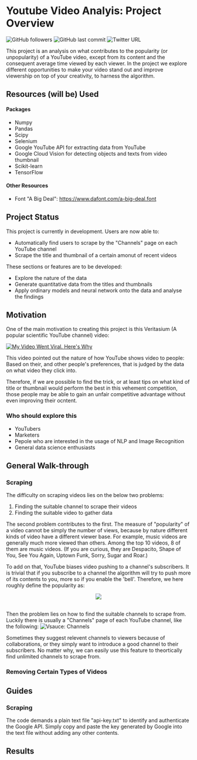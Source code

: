 

# Youtube Video Analyis: Project Overview
![GitHub followers](https://img.shields.io/github/followers/wctse?style=flat-square) ![GitHub last commit](https://img.shields.io/github/last-commit/wctse/youtube-video-analysis?style=flat-square) ![Twitter URL](https://img.shields.io/twitter/url?label=Tweet%20About%20This%20Project&style=flat-square&url=https%3A%2F%2Fwww.linkedin.com%2Fin%2Fwctse%2F)

This project is an analysis on what contributes to the popularity (or unpopularity) of a YouTube video, except from its content and the consequent average time viewed by each viewer. In the project we explore different opportunities to make your video stand out and improve viewership on top of your creativity, to harness the algorithm.

## Resources (will be) Used
#### Packages
*  Numpy
*  Pandas
*  Scipy
*  Selenium
*  Google YouTube API for extracting data from YouTube
*  Google Cloud Vision for detecting objects and texts from video thumbnail
*  Scikit-learn
*  TensorFlow

#### Other Resources
*  Font "A Big Deal": https://www.dafont.com/a-big-deal.font

## Project Status
This project is currently in development. Users are now able to:
*  Automatically find users to scrape by the "Channels" page on each YouTube channel
*  Scrape the title and thumbnail of a certain amonut of recent videos

These sections or features are to be developed:
*  Explore the nature of the data
*  Generate quantitative data from the titles and thumbnails
*  Apply ordinary models and neural network onto the data and analyse the findings

## Motivation
One of the main motivation to creating this project is this Veritasium (A popular scientific YouTube channel) video:

[![My Video Went Viral. Here's Why](https://i.ytimg.com/vi/fHsa9DqmId8/hq720.jpg?sqp=-oaymwEZCNAFEJQDSFXyq4qpAwsIARUAAIhCGAFwAQ==&rs=AOn4CLBme2X0lAIEWCgphf9-k3IqGtnT9w)](https://www.youtube.com/watch?v=fHsa9DqmId8)

This video pointed out the nature of how YouTube shows video to people: Based on their, and other people's preferences, that is judged by the data on what video they click into.

Therefore, if we are possible to find the trick, or at least tips on what kind of title or thumbnail would perform the best in this vehement competition, those people may be able to gain an unfair competitive advantage without even improving their ocntent.

### Who should explore this
* YouTubers
* Marketers
* Pepole who are interested in the usage of NLP and Image Recognition
* General data science enthusiasts

## General Walk-through
### Scraping
The difficulty on scraping videos lies on the below two problems:
1.  Finding the suitable channel to scrape their videos
2.  Finding the suitable video to gather data

The second problem contributes to the first. The measure of "popularity" of a video cannot be simply the number of views, because by nature different kinds of video have a different viewer base. For example, music videos are generally much more viewed than others. Among the top 10 videos, 8 of them are music videos. (If you are curious, they are Despacito, Shape of You, See You Again, Uptown Funk, Sorry, Sugar and Roar.)

To add on that, YouTube biases video pushing to a channel's subscribers. It is trivial that if you subscribe to a channel the algorithm will try to push more of its contents to you, more so if you enable the 'bell'. Therefore, we here roughly define the popularity as:

<p style="text-align: center;"><img src="https://render.githubusercontent.com/render/math?math=\displaystyle\text{Popularity}=\frac{\text{Views of the Video}}{\text{Subscribers of the Channel}}"></p>

\
Then the problem lies on how to find the suitable channels to scrape from. Luckily there is usually a "Channels" page of each YouTube channel, like the following:
![Vsauce: Channels](https://i.imgur.com/xDauW5D.png)

Sometimes they suggest relevent channels to viewers because of collaborations, or they simply want to introduce a good channel to their subscribers. No matter why, we can easily use this feature to theortically find unlimited channels to scrape from.

### Removing Certain Types of Videos

## Guides
### Scraping
The code demands a plain text file "api-key.txt" to identify and authenticate the Google API. Simply copy and paste the key generated by Google into the text file without adding any other contents.

## Results
